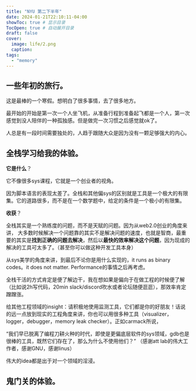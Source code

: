 ```yaml
---
title: "NYU 第二下半年"
date: 2024-01-21T22:10:11-04:00
showToc: true # 显示目录
TocOpen: true # 自动展开目录
draft: false
cover:
  image: life/2.png
  caption: 
tags:
  - "memory"
---
```


## 一些年初的旅行。

这是最棒的一个寒假。想明白了很多事情，去了很多地方。

最开始的开始是第一次一个人坐飞机，从准备行程到准备起飞都是一个人，第一次感觉到没人陪伴的一种孤独感。但是做完一次习惯之后感觉就ok了。

人总是有一段时间需要独处的，人趋于跟随大众是因为没有一颗足够强大的内心。

## 全栈学习给我的体验。
**它是什么**？ 

它不像很多sys课程，它就是一个创业者的视角。

因为脚本语言的表现太差了。全栈和其他偏sys的区别就是工具是一个极大的有限集。它的道路很多，而不是在一个数学题中，给定的条件是一个极小的有限集。

**收获**？ 

全栈其实是一个熟练度的问题，而不是天赋的问题。因为从web2.0创业的角度来讲， 大多数时候解决一个问题靠的其实不是解决问题的速度，也就是智商，最重要的其实是**找到正确的问题去解决**，然后以**最快的效率解决这个问题**，因为现成的解决的工具可太多了。（甚至你可以做这种开发工具本身）

从sys美学的角度来讲，到最后不论你是用什么实现的，it runs as binary codes。it does not matter. Performance的事情之后再考虑。

全栈干活的方式肯定是便了解边干，我在想如果是偏向于在做工程的时候便了解（比如说2h写代码，20min slack/discord吹水或者论坛随便逛逛），那效率肯定蹭蹭涨。

给其他工程领域的insight：请积极地使用监测工具，它们都是你的好朋友！话说的远一点放到现实的工程角度来讲，你也可以用很多种工具（visualizer，logger，debugger，memory leak checker）。正如carmack所说，

“我们早已脱离了编程刀耕火种的时代，即使是更偏底层软件的sys领域，gdb也是很棒的工具，既然它们存在了，那么为什么不使用他们？” （感谢att lab的伟大工作者，感谢GNU，感谢linus）

伟大的idea都是出于对一个领域的淫浸。

## 鬼门关的体验。
  